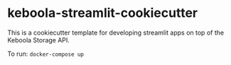 # keboola-streamlit-cookiecutter

This is a cookiecutter template for developing streamlit apps on top of the Keboola Storage API. 

To run: 
```docker-compose up```
